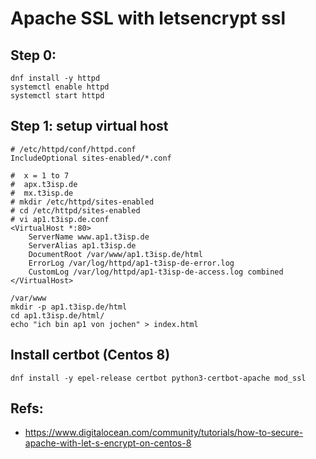 # Apache SSL with letsencrypt ssl 

## Step 0:

```
dnf install -y httpd 
systemctl enable httpd
systemctl start httpd 
```

## Step 1: setup virtual host 

```
# /etc/httpd/conf/httpd.conf 
IncludeOptional sites-enabled/*.conf

```

```
#  x = 1 to 7
#  apx.t3isp.de 
#  mx.t3isp.de
# mkdir /etc/httpd/sites-enabled
# cd /etc/httpd/sites-enabled 
# vi ap1.t3isp.de.conf 
<VirtualHost *:80>
    ServerName www.ap1.t3isp.de
    ServerAlias ap1.t3isp.de
    DocumentRoot /var/www/ap1.t3isp.de/html
    ErrorLog /var/log/httpd/ap1-t3isp-de-error.log
    CustomLog /var/log/httpd/ap1-t3isp-de-access.log combined
</VirtualHost>
```

```
/var/www
mkdir -p ap1.t3isp.de/html
cd ap1.t3isp.de/html/
echo "ich bin ap1 von jochen" > index.html
```

## Install certbot (Centos 8) 

```
dnf install -y epel-release certbot python3-certbot-apache mod_ssl

```


## Refs:

  * https://www.digitalocean.com/community/tutorials/how-to-secure-apache-with-let-s-encrypt-on-centos-8
